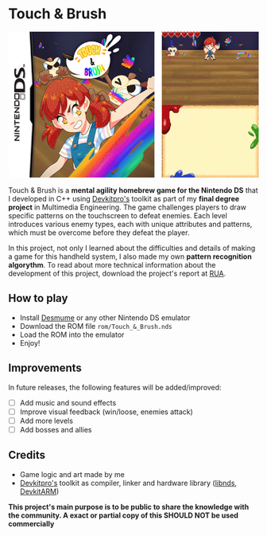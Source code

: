 # Touch & Brush

![Touch and Brush Game](/website/t&b_web.gif)

Touch & Brush is a **mental agility homebrew game for the Nintendo DS** that I developed in C++ using [Devkitpro's](https://devkitpro.org/) toolkit as part of my **final degree project** in Multimedia Engineering.
The game challenges players to draw specific patterns on the touchscreen to defeat enemies. Each level introduces various enemy types, each with unique attributes and patterns, which must be overcome before they defeat the player.

In this project, not only I learned about the difficulties and details of making a game for this handheld system, I also made my own **pattern recognition algorythm**. To read about more technical information about the development of this project, download the project's report at [RUA](https://rua.ua.es/dspace/handle/10045/109319?mode=full).

## How to play
* Install [Desmume](https://desmume.org/) or any other Nintendo DS emulator
* Download the ROM file `rom/Touch_&_Brush.nds`
* Load the ROM into the emulator
* Enjoy!

## Improvements
In future releases, the following features will be added/improved:

- [ ] Add music and sound effects
- [ ] Improve visual feedback (win/loose, enemies attack)
- [ ] Add more levels
- [ ] Add bosses and allies

## Credits
* Game logic and art made by me
* [Devkitpro's](https://devkitpro.org/) toolkit as compiler, linker and hardware library ([libnds](https://libnds.devkitpro.org/), [DevkitARM](https://devkitpro.org/wiki/devkitARM))

__**This project's main purpose is to be public to share the knowledge with the community. A exact or partial copy of this SHOULD NOT be used commercially**__
